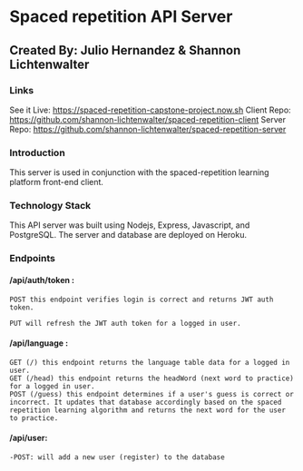 # Spaced repetition API Server

## Created By: Julio Hernandez & Shannon Lichtenwalter

### Links 
See it Live: https://spaced-repetition-capstone-project.now.sh
Client Repo: https://github.com/shannon-lichtenwalter/spaced-repetition-client
Server Repo: https://github.com/shannon-lichtenwalter/spaced-repetition-server

### Introduction

This server is used in conjunction with the spaced-repetition learning platform front-end client.

### Technology Stack
This API server was built using Nodejs, Express, Javascript, and PostgreSQL. The server and database are deployed on Heroku. 

### Endpoints

#### /api/auth/token : 
    POST this endpoint verifies login is correct and returns JWT auth token. 

    PUT will refresh the JWT auth token for a logged in user.

#### /api/language :
    GET (/) this endpoint returns the language table data for a logged in user.
    GET (/head) this endpoint returns the headWord (next word to practice) for a logged in user.
    POST (/guess) this endpoint determines if a user's guess is correct or incorrect. It updates that database accordingly based on the spaced repetition learning algorithm and returns the next word for the user to practice.

#### /api/user:
    -POST: will add a new user (register) to the database
